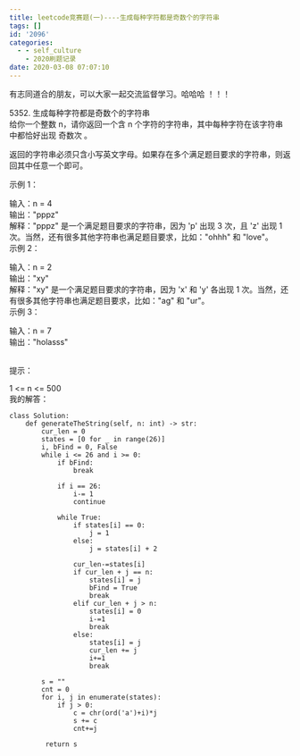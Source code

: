 ```yaml
---
title: leetcode竞赛题(一)----生成每种字符都是奇数个的字符串
tags: []
id: '2096'
categories:
  - - self_culture
    - 2020刷题记录
date: 2020-03-08 07:07:10
---
```


有志同道合的朋友，可以大家一起交流监督学习。哈哈哈 ！！！

5352. 生成每种字符都是奇数个的字符串  
给你一个整数 n，请你返回一个含 n 个字符的字符串，其中每种字符在该字符串中都恰好出现 奇数次 。

返回的字符串必须只含小写英文字母。如果存在多个满足题目要求的字符串，则返回其中任意一个即可。

示例 1：

输入：n = 4  
输出："pppz"  
解释："pppz" 是一个满足题目要求的字符串，因为 'p' 出现 3 次，且 'z' 出现 1 次。当然，还有很多其他字符串也满足题目要求，比如："ohhh" 和 "love"。  
示例 2：

输入：n = 2  
输出："xy"  
解释："xy" 是一个满足题目要求的字符串，因为 'x' 和 'y' 各出现 1 次。当然，还有很多其他字符串也满足题目要求，比如："ag" 和 "ur"。  
示例 3：

输入：n = 7  
输出："holasss"  
 

提示：

1 <= n <= 500  
我的解答：

```
class Solution:
    def generateTheString(self, n: int) -> str:
        cur_len = 0
        states = [0 for _ in range(26)]
        i, bFind = 0, False
        while i <= 26 and i >= 0:
            if bFind:
                break
 
            if i == 26:
                i-= 1
                continue
 
            while True:
                if states[i] == 0:
                    j = 1
                else:
                    j = states[i] + 2
 
                cur_len-=states[i]
                if cur_len + j == n:
                    states[i] = j
                    bFind = True
                    break
                elif cur_len + j > n:
                    states[i] = 0
                    i-=1
                    break
                else:
                    states[i] = j
                    cur_len += j
                    i+=1
                    break
 
        s = ""
        cnt = 0
        for i, j in enumerate(states):
            if j > 0:
                c = chr(ord('a')+i)*j
                s += c
                cnt+=j

         return s
```